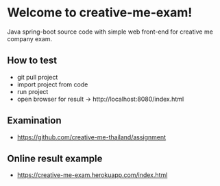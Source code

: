 # Welcome to creative-me-exam!
Java spring-boot source code  with simple web front-end 
for creative me company exam.


## How to test

 - git pull project
 - import project from code 
 - run project
 - open browser for result -> http://localhost:8080/index.html

## Examination

 - https://github.com/creative-me-thailand/assignment
 
## Online result example

 - https://creative-me-exam.herokuapp.com/index.html 



